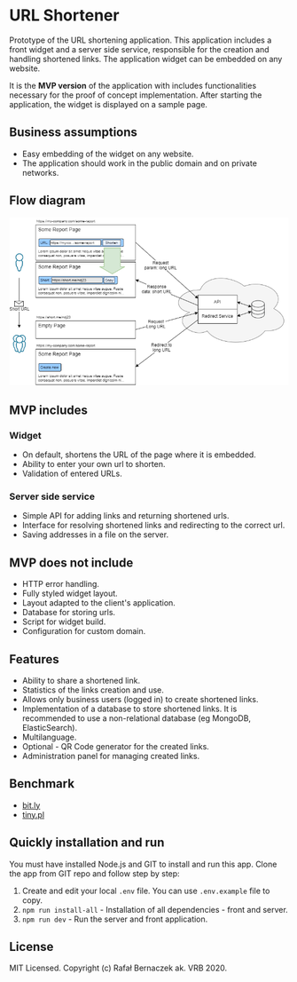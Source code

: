 # URL Shortener

Prototype of the URL shortening application. This application includes a front widget and a server side service, responsible for the creation and handling shortened links. The application widget can be embedded on any website.

It is the **MVP version** of the application with includes functionalities necessary for the proof of concept implementation. After starting the application, the widget is displayed on a sample page.

## Business assumptions

-   Easy embedding of the widget on any website.
-   The application should work in the public domain and on private networks.

## Flow diagram

![Flow Diagram](doc/flow-diagram.png)

## MVP includes

### Widget

-   On default, shortens the URL of the page where it is embedded.
-   Ability to enter your own url to shorten.
-   Validation of entered URLs.

### Server side service

-   Simple API for adding links and returning shortened urls.
-   Interface for resolving shortened links and redirecting to the correct url.
-   Saving addresses in a file on the server.

## MVP does not include

-   HTTP error handling.
-   Fully styled widget layout.
-   Layout adapted to the client's application.
-   Database for storing urls.
-   Script for widget build.
-   Configuration for custom domain.

## Features

-   Ability to share a shortened link.
-   Statistics of the links creation and use.
-   Allows only business users (logged in) to create shortened links.
-   Implementation of a database to store shortened links. It is recommended to use a non-relational database (eg MongoDB, ElasticSearch).
-   Multilanguage.
-   Optional - QR Code generator for the created links.
-   Administration panel for managing created links.

## Benchmark

-   [bit.ly](http://bit.ly)
-   [tiny.pl](http://tiny.pl)

## Quickly installation and run

You must have installed Node.js and GIT to install and run this app. Clone the app from GIT repo and follow step by step:

1. Create and edit your local `.env` file. You can use `.env.example` file to copy.
2. `npm run install-all` - Installation of all dependencies - front and server.
3. `npm run dev` - Run the server and front application.

## License

MIT Licensed. Copyright (c) Rafał Bernaczek ak. VRB 2020.
